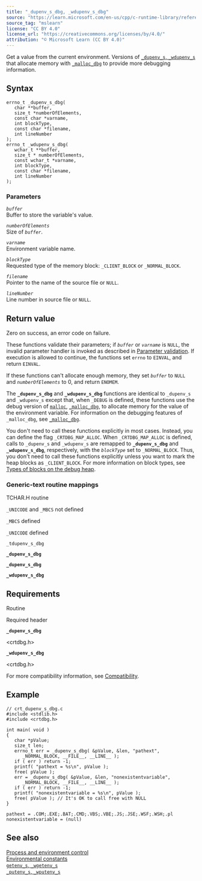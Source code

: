 ```yaml
---
title: "_dupenv_s_dbg, _wdupenv_s_dbg"
source: "https://learn.microsoft.com/en-us/cpp/c-runtime-library/reference/dupenv-s-dbg-wdupenv-s-dbg?view=msvc-170"
source_tag: "mslearn"
license: "CC BY 4.0"
license_url: "https://creativecommons.org/licenses/by/4.0/"
attribution: "© Microsoft Learn (CC BY 4.0)"
---
```

Get a value from the current environment. Versions of [`_dupenv_s`, `_wdupenv_s`](https://learn.microsoft.com/en-us/cpp/c-runtime-library/reference/dupenv-s-wdupenv-s?view=msvc-170) that allocate memory with [`_malloc_dbg`](https://learn.microsoft.com/en-us/cpp/c-runtime-library/reference/malloc-dbg?view=msvc-170) to provide more debugging information.

## Syntax

```
errno_t _dupenv_s_dbg(
   char **buffer,
   size_t *numberOfElements,
   const char *varname,
   int blockType,
   const char *filename,
   int lineNumber
);
errno_t _wdupenv_s_dbg(
   wchar_t **buffer,
   size_t * numberOfElements,
   const wchar_t *varname,
   int blockType,
   const char *filename,
   int lineNumber
);
```

### Parameters

_`buffer`_  
Buffer to store the variable's value.

_`numberOfElements`_  
Size of _`buffer`_.

_`varname`_  
Environment variable name.

_`blockType`_  
Requested type of the memory block: `_CLIENT_BLOCK` or `_NORMAL_BLOCK`.

_`filename`_  
Pointer to the name of the source file or `NULL`.

_`lineNumber`_  
Line number in source file or `NULL`.

## Return value

Zero on success, an error code on failure.

These functions validate their parameters; if _`buffer`_ or _`varname`_ is `NULL`, the invalid parameter handler is invoked as described in [Parameter validation](https://learn.microsoft.com/en-us/cpp/c-runtime-library/parameter-validation?view=msvc-170). If execution is allowed to continue, the functions set `errno` to `EINVAL`, and return `EINVAL`.

If these functions can't allocate enough memory, they set _`buffer`_ to `NULL` and _`numberOfElements`_ to 0, and return `ENOMEM`.

The **`_dupenv_s_dbg`** and **`_wdupenv_s_dbg`** functions are identical to `_dupenv_s` and `_wdupenv_s` except that, when `_DEBUG` is defined, these functions use the debug version of [`malloc`](https://learn.microsoft.com/en-us/cpp/c-runtime-library/reference/malloc?view=msvc-170), [`_malloc_dbg`](https://learn.microsoft.com/en-us/cpp/c-runtime-library/reference/malloc-dbg?view=msvc-170), to allocate memory for the value of the environment variable. For information on the debugging features of `_malloc_dbg`, see [`_malloc_dbg`](https://learn.microsoft.com/en-us/cpp/c-runtime-library/reference/malloc-dbg?view=msvc-170).

You don't need to call these functions explicitly in most cases. Instead, you can define the flag `_CRTDBG_MAP_ALLOC`. When `_CRTDBG_MAP_ALLOC` is defined, calls to `_dupenv_s` and `_wdupenv_s` are remapped to **`_dupenv_s_dbg`** and **`_wdupenv_s_dbg`**, respectively, with the _`blockType`_ set to `_NORMAL_BLOCK`. Thus, you don't need to call these functions explicitly unless you want to mark the heap blocks as `_CLIENT_BLOCK`. For more information on block types, see [Types of blocks on the debug heap](https://learn.microsoft.com/en-us/cpp/c-runtime-library/crt-debug-heap-details?view=msvc-170#types-of-blocks-on-the-debug-heap).

### Generic-text routine mappings

TCHAR.H routine

`_UNICODE` and `_MBCS` not defined

`_MBCS` defined

`_UNICODE` defined

`_tdupenv_s_dbg`

**`_dupenv_s_dbg`**

**`_dupenv_s_dbg`**

**`_wdupenv_s_dbg`**

## Requirements

Routine

Required header

**`_dupenv_s_dbg`**

<crtdbg.h>

**`_wdupenv_s_dbg`**

<crtdbg.h>

For more compatibility information, see [Compatibility](https://learn.microsoft.com/en-us/cpp/c-runtime-library/compatibility?view=msvc-170).

## Example

```
// crt_dupenv_s_dbg.c
#include <stdlib.h>
#include <crtdbg.h>

int main( void )
{
   char *pValue;
   size_t len;
   errno_t err = _dupenv_s_dbg( &pValue, &len, "pathext",
      _NORMAL_BLOCK, __FILE__, __LINE__ );
   if ( err ) return -1;
   printf( "pathext = %s\n", pValue );
   free( pValue );
   err = _dupenv_s_dbg( &pValue, &len, "nonexistentvariable",
      _NORMAL_BLOCK, __FILE__, __LINE__ );
   if ( err ) return -1;
   printf( "nonexistentvariable = %s\n", pValue );
   free( pValue ); // It's OK to call free with NULL
}
```

```
pathext = .COM;.EXE;.BAT;.CMD;.VBS;.VBE;.JS;.JSE;.WSF;.WSH;.pl
nonexistentvariable = (null)
```

## See also

[Process and environment control](https://learn.microsoft.com/en-us/cpp/c-runtime-library/process-and-environment-control?view=msvc-170)  
[Environmental constants](https://learn.microsoft.com/en-us/cpp/c-runtime-library/environmental-constants?view=msvc-170)  
[`getenv_s`, `_wgetenv_s`](https://learn.microsoft.com/en-us/cpp/c-runtime-library/reference/getenv-s-wgetenv-s?view=msvc-170)  
[`_putenv_s`, `_wputenv_s`](https://learn.microsoft.com/en-us/cpp/c-runtime-library/reference/putenv-s-wputenv-s?view=msvc-170)
